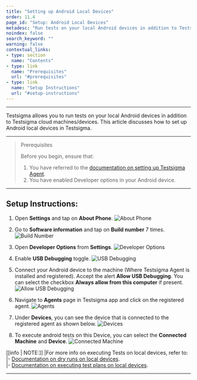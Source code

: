 ```yaml
---
title: "Setting up Android Local Devices"
order: 11.4
page_id: "Setup: Android Local Devices"
metadesc: "Run tests on your local Android devices in addition to Testsigma Cloud machines/devices. Learn how to setup Android Local Devices in Testsigma application."
noindex: false
search_keyword: ""
warning: false
contextual_links:
- type: section
  name: "Contents"
- type: link
  name: "Prerequisites"
  url: "#prerequisites"
- type: link
  name: "Setup Instructions"
  url: "#setup-instructions"
---
```


---

Testsigma allows you to run tests on your local Android devices in addition to Testsigma cloud machines/devices. This article discusses how to set up Android local devices in Testsigma.

---

> <p id="prerequisites">Prerequisites</p>
> 
> Before you begin, ensure that:
> 1. You have referred to the [documentation on setting up Testsigma Agent](https://testsigma.com/docs/agent/setup-on-windows-mac-linux/).
> 2. You have enabled Developer options in your Android device. 

---
## **Setup Instructions:**
1. Open **Settings** and tap on **About Phone**.
![About Phone](https://s3.amazonaws.com/static-docs.testsigma.com/new_images/projects/applications/slaaphone3.png)

2. Go to **Software information** and tap on **Build number** 7 times. 
![Build Number](https://s3.amazonaws.com/static-docs.testsigma.com/new_images/projects/applications/slabuildno.png)


3. Open **Developer Options** from **Settings**.
![Developer Options](https://s3.amazonaws.com/static-docs.testsigma.com/new_images/projects/applications/sladevops.png)


4. Enable **USB Debugging** toggle. 
![USB Debugging](https://s3.amazonaws.com/static-docs.testsigma.com/new_images/projects/applications/slausbd.png)


5. Connect your Android device to the machine (Where Testsigma Agent is installed and registered). Accept the alert **Allow USB Debugging**. You can select the checkbox **Always allow from this computer** if present.
![Allow USB Debugging](https://s3.amazonaws.com/static-docs.testsigma.com/new_images/projects/applications/slausbdbconnect.png)


6. Navigate to **Agents** page in Testsigma app and click on the registered agent.
![Agents](https://s3.amazonaws.com/static-docs.testsigma.com/new_images/projects/applications/slaapge.png)


7. Under **Devices**, you can see the device that is connected to the registered agent as shown below.
![Devices](https://s3.amazonaws.com/static-docs.testsigma.com/new_images/projects/applications/sladevices.png)


8. To execute android tests on this Device, you can select the **Connected Machine** and **Device**. 
![Connected Machine](https://s3.amazonaws.com/static-docs.testsigma.com/new_images/projects/applications/slacmd.png)


[[info | NOTE:]]
|For more info on executing Tests on local devices, refer to: <br/>
|- [Documentation on dry runs on local devices](https://testsigma.com/docs/runs/dry-runs-on-local-devices/). <br/>
|- [Documentation on executing test plans on local devices](https://testsigma.com/docs/runs/test-plans-on-local-devices/).<br/>

---